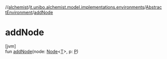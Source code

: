 //[alchemist](../../../index.md)/[it.unibo.alchemist.model.implementations.environments](../index.md)/[AbstractEnvironment](index.md)/[addNode](add-node.md)

# addNode

[jvm]\
fun [addNode](add-node.md)(node: [Node](../../it.unibo.alchemist.model.interfaces/-node/index.md)<[T](../../it.unibo.alchemist.model.implementations.layers/-uniform-layer/index.md)>, p: [P](../../it.unibo.alchemist.model.implementations.layers/-uniform-layer/index.md))
